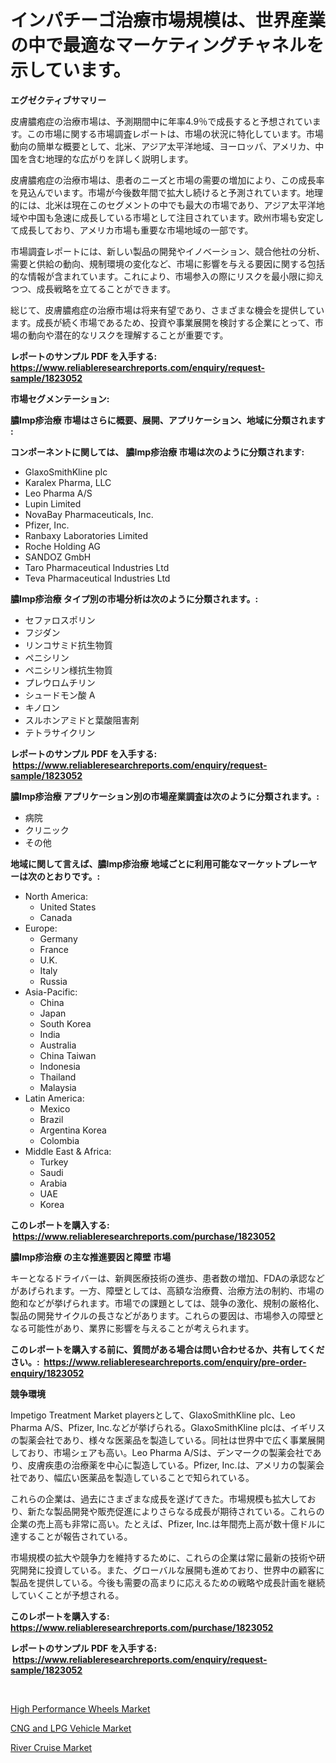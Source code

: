 <p><h1>インパチーゴ治療市場規模は、世界産業の中で最適なマーケティングチャネルを示しています。</h1></p><p><strong>エグゼクティブサマリー</strong></p>
<p><p>皮膚膿疱症の治療市場は、予測期間中に年率4.9％で成長すると予想されています。この市場に関する市場調査レポートは、市場の状況に特化しています。市場動向の簡単な概要として、北米、アジア太平洋地域、ヨーロッパ、アメリカ、中国を含む地理的な広がりを詳しく説明します。 </p><p>皮膚膿疱症の治療市場は、患者のニーズと市場の需要の増加により、この成長率を見込んでいます。市場が今後数年間で拡大し続けると予測されています。地理的には、北米は現在このセグメントの中でも最大の市場であり、アジア太平洋地域や中国も急速に成長している市場として注目されています。欧州市場も安定して成長しており、アメリカ市場も重要な市場地域の一部です。</p><p>市場調査レポートには、新しい製品の開発やイノベーション、競合他社の分析、需要と供給の動向、規制環境の変化など、市場に影響を与える要因に関する包括的な情報が含まれています。これにより、市場参入の際にリスクを最小限に抑えつつ、成長戦略を立てることができます。</p><p>総じて、皮膚膿疱症の治療市場は将来有望であり、さまざまな機会を提供しています。成長が続く市場であるため、投資や事業展開を検討する企業にとって、市場の動向や潜在的なリスクを理解することが重要です。</p></p>
<p><strong>レポートのサンプル PDF を入手する: <a href="https://www.reliableresearchreports.com/enquiry/request-sample/1823052">https://www.reliableresearchreports.com/enquiry/request-sample/1823052</a></strong></p>
<p><strong>市場セグメンテーション:</strong></p>
<p><strong> 膿Imp疹治療 市場はさらに概要、展開、アプリケーション、地域に分類されます :</strong></p>
<p><strong>コンポーネントに関しては、 膿Imp疹治療 市場は次のように分類されます: &nbsp;</strong></p>
<p><ul><li>GlaxoSmithKline plc</li><li>Karalex Pharma, LLC</li><li>Leo Pharma A/S</li><li>Lupin Limited</li><li>NovaBay Pharmaceuticals, Inc.</li><li>Pfizer, Inc.</li><li>Ranbaxy Laboratories Limited</li><li>Roche Holding AG</li><li>SANDOZ GmbH</li><li>Taro Pharmaceutical Industries Ltd</li><li>Teva Pharmaceutical Industries Ltd</li></ul></p>
<p><strong> 膿Imp疹治療 タイプ別の市場分析は次のように分類されます。:</strong></p>
<p><ul><li>セファロスポリン</li><li>フジダン</li><li>リンコサミド抗生物質</li><li>ペニシリン</li><li>ペニシリン様抗生物質</li><li>プレウロムチリン</li><li>シュードモン酸 A</li><li>キノロン</li><li>スルホンアミドと葉酸阻害剤</li><li>テトラサイクリン</li></ul></p>
<p><strong>レポートのサンプル PDF を入手する: &nbsp;<a href="https://www.reliableresearchreports.com/enquiry/request-sample/1823052">https://www.reliableresearchreports.com/enquiry/request-sample/1823052</a></strong></p>
<p><strong> 膿Imp疹治療 アプリケーション別の市場産業調査は次のように分類されます。:</strong></p>
<p><ul><li>病院</li><li>クリニック</li><li>その他</li></ul></p>
<p><strong>地域に関して言えば、膿Imp疹治療 地域ごとに利用可能なマーケットプレーヤーは次のとおりです。:</strong></p>
<p><ul>
    <li>
        North America:
        <ul>
            <li>United States</li>
            <li>Canada</li>
        </ul>
    </li>
    <li>
        Europe:
        <ul>
            <li>Germany</li>
            <li>France</li>
            <li>U.K.</li>
            <li>Italy</li>
            <li>Russia</li>
        </ul>
    </li>
    <li>
        Asia-Pacific:
        <ul>
            <li>China</li>
            <li>Japan</li>
            <li>South Korea</li>
            <li>India</li>
            <li>Australia</li>
            <li>China Taiwan</li>
            <li>Indonesia</li>
            <li>Thailand</li>
            <li>Malaysia</li>
        </ul>
    </li>
    <li>
        Latin America:
        <ul>
            <li>Mexico</li>
            <li>Brazil</li>
            <li>Argentina Korea</li>
            <li>Colombia</li>
        </ul>
    </li>
    <li>
        Middle East & Africa:
        <ul>
            <li>Turkey</li>
            <li>Saudi</li>
            <li>Arabia</li>
            <li>UAE</li>
            <li>Korea</li>
        </ul>
    </li>
    </ul></p>
<p><strong>このレポートを購入する: &nbsp;<a href="https://www.reliableresearchreports.com/purchase/1823052">https://www.reliableresearchreports.com/purchase/1823052</a></strong></p>
<p><strong>膿Imp疹治療 の主な推進要因と障壁 市場</strong></p>
<p><p>キーとなるドライバーは、新興医療技術の進歩、患者数の増加、FDAの承認などがあげられます。一方、障壁としては、高額な治療費、治療方法の制約、市場の飽和などが挙げられます。市場での課題としては、競争の激化、規制の厳格化、製品の開発サイクルの長さなどがあります。これらの要因は、市場参入の障壁となる可能性があり、業界に影響を与えることが考えられます。</p></p>
<p><strong>このレポートを購入する前に、質問がある場合は問い合わせるか、共有してください。:&nbsp; <a href="https://www.reliableresearchreports.com/enquiry/pre-order-enquiry/1823052">https://www.reliableresearchreports.com/enquiry/pre-order-enquiry/1823052</a></strong></p>
<p><strong>競争環境</strong></p>
<p><p>Impetigo Treatment Market playersとして、GlaxoSmithKline plc、Leo Pharma A/S、Pfizer, Inc.などが挙げられる。GlaxoSmithKline plcは、イギリスの製薬会社であり、様々な医薬品を製造している。同社は世界中で広く事業展開しており、市場シェアも高い。Leo Pharma A/Sは、デンマークの製薬会社であり、皮膚疾患の治療薬を中心に製造している。Pfizer, Inc.は、アメリカの製薬会社であり、幅広い医薬品を製造していることで知られている。</p><p>これらの企業は、過去にさまざまな成長を遂げてきた。市場規模も拡大しており、新たな製品開発や販売促進によりさらなる成長が期待されている。これらの企業の売上高も非常に高い。たとえば、Pfizer, Inc.は年間売上高が数十億ドルに達することが報告されている。</p><p>市場規模の拡大や競争力を維持するために、これらの企業は常に最新の技術や研究開発に投資している。また、グローバルな展開も進めており、世界中の顧客に製品を提供している。今後も需要の高まりに応えるための戦略や成長計画を継続していくことが予想される。</p></p>
<p><strong>このレポートを購入する: &nbsp; <a href="https://www.reliableresearchreports.com/purchase/1823052">https://www.reliableresearchreports.com/purchase/1823052</a></strong></p>
<p><strong>レポートのサンプル PDF を入手する: &nbsp;<a href="https://www.reliableresearchreports.com/enquiry/request-sample/1823052">https://www.reliableresearchreports.com/enquiry/request-sample/1823052</a></strong><strong></strong></p>
<p>&nbsp;</p>
<p><p><a href="https://adventurous-uranium-ef9.notion.site/High-Performance-Wheels-Market-Insights-Market-Players-and-Forecast-Till-2031-da520e508cb84ed2acc70ad7b08499cd">High Performance Wheels Market</a></p><p><a href="https://carnation-joke-41f.notion.site/CNG-and-LPG-Vehicle-Market-Size-Share-Trends-Analysis-Report-By-Application-Regional-Outlook-Co-40022012dbf349a28fa3e88a89cb306c">CNG and LPG Vehicle Market</a></p><p><a href="https://extreme-scabiosa-c81.notion.site/River-Cruise-Market-Offers-Provide-Insightful-Data-for-the-Time-Period-from-2024-to-2031-and-also-Pr-d3866ec929e24a3ca3af579d2f19fdb8">River Cruise Market</a></p></p>